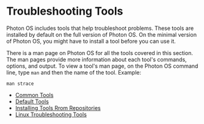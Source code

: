 # Troubleshooting Tools

Photon OS includes tools that help troubleshoot problems. These tools are installed by default on the full version of Photon OS. On the minimal version of Photon OS, you might have to install a tool before you can use it. 

There is a man page on Photon OS for all the tools covered in this section. The man pages provide more information about each tool's commands, options, and output. To view a tool's man page, on the Photon OS command line, type `man` and then the name of the tool. Example: 

	man strace

- [Common Tools](common-tools.md)
- [Default Tools](default-tools.md)
- [Installing Tools Rrom Repositories](installing-tools.md)
- [Linux Troubleshooting Tools](linux-troubleshooting-tools.md)